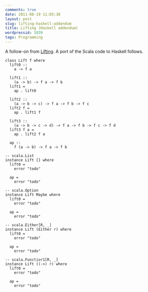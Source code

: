 ```yaml
---
comments: true
date: 2011-08-19 11:03:38
layout: post
slug: lifting-haskell-addendum
title: Lifting (Haskell addendum)
wordpressid: 1039
tags: Programming
---
```


A follow-on from [Lifting](http://blog.tmorris.net/lifting/). A port of the Scala code to Haskell follows.


    
~~~ {.Haskell}
class Lift f where
  lift0 ::
    a -> f a

  lift1 ::
    (a -> b) -> f a -> f b
  lift1 =
    ap . lift0

  lift2 ::
    (a -> b -> c) -> f a -> f b -> f c
  lift2 f =
    ap . lift1 f

  lift3 ::
    (a -> b -> c -> d) -> f a -> f b -> f c -> f d
  lift3 f a =
    ap . lift2 f a

  ap ::
    f (a -> b) -> f a -> f b

-- scala.List
instance Lift [] where
  lift0 =
    error "todo"

  ap =
    error "todo"

-- scala.Option
instance Lift Maybe where
  lift0 =
    error "todo"

  ap =
    error "todo"

-- scala.Either[R, _]
instance Lift (Either r) where
  lift0 =
    error "todo"

  ap =
    error "todo"

-- scala.Functior1[R, _]
instance Lift ((->) r) where
  lift0 =
    error "todo"

  ap =
    error "todo"
~~~
